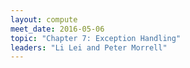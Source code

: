 ```yaml
---
layout: compute
meet_date: 2016-05-06
topic: "Chapter 7: Exception Handling"
leaders: "Li Lei and Peter Morrell"
---
```



